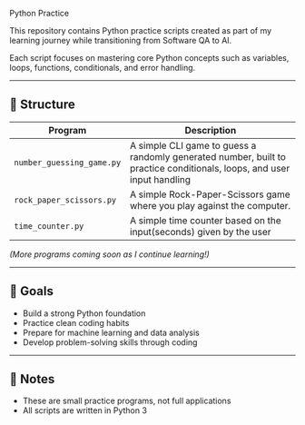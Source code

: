 Python Practice

This repository contains Python practice scripts created as part of my learning journey while transitioning from Software QA to AI.

Each script focuses on mastering core Python concepts such as variables, loops, functions, conditionals, and error handling.

---

## 📂 Structure

| Program | Description |
|---------|-------------|
| `number_guessing_game.py` | A simple CLI game to guess a randomly generated number, built to practice conditionals, loops, and user input handling |
| `rock_paper_scissors.py` | A simple Rock-Paper-Scissors game where you play against the computer. |
| `time_counter.py` | A simple time counter based on the input(seconds) given by the user |

*(More programs coming soon as I continue learning!)*

---

## 🚀 Goals

- Build a strong Python foundation
- Practice clean coding habits
- Prepare for machine learning and data analysis
- Develop problem-solving skills through coding

---

## 📌 Notes

- These are small practice programs, not full applications
- All scripts are written in Python 3
